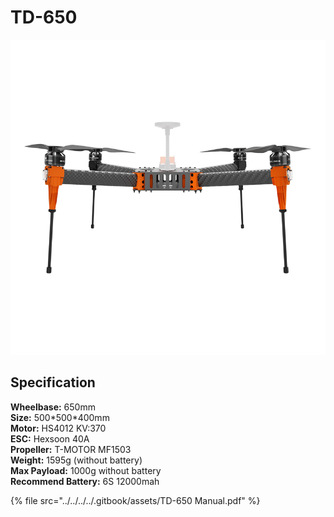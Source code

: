 # TD-650

![](../../../../.gitbook/assets/650.png)

## Specification&#x20;

**Wheelbase:** 650mm\
**Size:** 500\*500\*400mm\
**Motor:** HS4012 KV:370\
**ESC:** Hexsoon 40A\
**Propeller:** T-MOTOR MF1503\
**Weight:** 1595g (without battery) \
**Max Payload:** 1000g without battery \
**Recommend Battery:** 6S 12000mah

{% file src="../../../../.gitbook/assets/TD-650 Manual.pdf" %}
